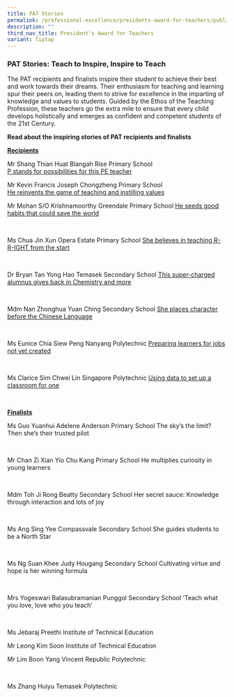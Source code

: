 ```yaml
---
title: PAT Stories
permalink: /professional-excellence/presidents-award-for-teachers/publication/
description: ""
third_nav_title: President's Award for Teachers
variant: tiptap
---
```

<h3>PAT Stories: Teach to Inspire, Inspire to Teach</h3>
<p>The PAT recipients and finalists inspire their student to achieve their
best and work towards their dreams. Their enthusiasm for teaching and learning
spur their peers on, leading them to strive for excellence in the imparting
of knowledge and values to students.&nbsp;Guided by the Ethos of the Teaching
Profession, these teachers go the extra mile to ensure that every child
develops holistically and emerges as confident and competent students of
the 21st&nbsp;Century.</p>
<p><strong>Read about the inspiring stories of PAT recipients and finalists</strong>
</p>
<p><strong><u>Recipients</u></strong>
</p>
<p>Mr Shang Thian Huat Blangah Rise Primary School
<br><a href="https://www.schoolbag.edu.sg/story/p-stands-for-possibilities-for-this-pe-teacher/" rel="noopener noreferrer nofollow" target="_blank">P stands for possibilities for this PE teacher</a>
</p>
<p></p>
<p>Mr Kevin Francis Joseph Chongzheng Primary School
<br><a href="https://www.schoolbag.edu.sg/story/he-reinvents-the-game-of-teaching-and-instilling-values/" rel="noopener noreferrer nofollow" target="_blank">He reinvents the game of teaching and instilling values</a>
</p>
<p></p>
<p>Mr Mohan S/O Krishnamoorthy Greendale Primary School <a href="https://www.schoolbag.edu.sg/story/he-seeds-good-habits-that-could-save-the-world/" rel="noopener noreferrer nofollow" target="_blank">He seeds good habits that could save the world</a>
</p>
<p>&nbsp;</p>
<p>Ms Chua Jin Xun Opera Estate Primary School <a href="https://www.schoolbag.edu.sg/story/she-believes-in-teaching-r-r-ight-from-the-start/" rel="noopener noreferrer nofollow" target="_blank">She believes in teaching R-R-IGHT from the start</a>
</p>
<p>&nbsp;</p>
<p>Dr Bryan Tan Yong Hao Temasek Secondary School <a href="https://www.schoolbag.edu.sg/story/this-super-charged-alumnus-gives-back-in-chemistry-and-more/" rel="noopener noreferrer nofollow" target="_blank">This super-charged alumnus gives back in Chemistry and more</a>
</p>
<p>&nbsp;</p>
<p>Mdm Nan Zhonghua Yuan Ching Secondary School <a href="https://www.schoolbag.edu.sg/story/she-places-character-before-the-chinese-language/" rel="noopener noreferrer nofollow" target="_blank">She places character before the Chinese Language</a>
</p>
<p>&nbsp;</p>
<p>Ms Eunice Chia Siew Peng Nanyang Polytechnic <a href="https://www.schoolbag.edu.sg/story/preparing-learners-for-jobs-not-yet-created/" rel="noopener noreferrer nofollow" target="_blank">Preparing learners for jobs not yet created</a>
</p>
<p>&nbsp;</p>
<p>Ms Clarice Sim Chwei Lin Singapore Polytechnic <a href="https://www.schoolbag.edu.sg/story/using-data-to-set-up-a-classroom-for-one/" rel="noopener noreferrer nofollow" target="_blank">Using data to set up a classroom for one</a>
</p>
<p>&nbsp;</p>
<p><strong><u>Finalists</u></strong>
</p>
<p>Ms Guo Yuanhui Adelene Anderson Primary School The sky’s the limit? Then
she’s their trusted pilot</p>
<p>&nbsp;</p>
<p>Mr Chan Zi Xian Yio Chu Kang Primary School He multiplies curiosity in
young learners</p>
<p>&nbsp;</p>
<p>Mdm Toh Ji Rong Beatty Secondary School Her secret sauce: Knowledge through
interaction and lots of joy</p>
<p>&nbsp;</p>
<p>Ms Ang Sing Yee Compassvale Secondary School She guides students to be
a North Star</p>
<p>&nbsp;</p>
<p>Ms Ng Suan Khee Judy Hougang Secondary School Cultivating virtue and hope
is her winning formula</p>
<p>&nbsp;</p>
<p>Mrs Yogeswari Balasubramanian Punggol Secondary School ‘Teach what you
love, love who you teach’</p>
<p>&nbsp;</p>
<p>Ms Jebaraj Preethi Institute of Technical Education</p>
<p></p>
<p>Mr Leong Kim Soon Institute of Technical Education</p>
<p></p>
<p>Mr Lim Boon Yang Vincent Republic Polytechnic</p>
<p>&nbsp;</p>
<p>Ms Zhang Huiyu Temasek Polytechnic</p>
<p>&nbsp;</p>
<p>
<br>
<br>
</p>